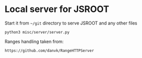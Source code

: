 # Local server for JSROOT

Start it from `~/git` directory to serve JSROOT and any other files

    python3 misc/server/server.py

Ranges handling taken from:

    https://github.com/danvk/RangeHTTPServer
